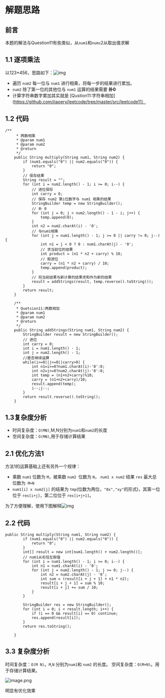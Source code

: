 # 解题思路

## 前言

本题的解法与Question11有些类似，从`num1`和`nums`2从取出值求解

## 1.1 逐项乘法

以123*456，思路如下：![img](https://pic.leetcode-cn.com/d24bf3174a878890e1273fbe35426ecdfa932c33efb464ed3602f4d149ed343a)

* 遍历 `num2` 每一位与 `num1` 进行相乘，将每一步的结果进行累加。
* `num2` 除了第一位的其他位与 `num1` 运算的结果需要 **补0**
* 计算字符串数字累加其实就是 [Qustion11:字符串相加](https://github.com/jiaoery/leetcode/tree/master/src/leetcode11）

## 1.2 代码

```
/**
	 * 两数相乘
	 * @param num1
	 * @param num2
	 * @return
	 */
	public String multiply(String num1, String num2) {
		if (num1.equals("0") || num2.equals("0")) {
			return "0";
		}
		// 保存结果
		String result = "";
		for (int i = num2.length() - 1; i >= 0; i--) {
			// 进位保存
			int carry = 0;
			// 保存 num2 第i位数字与 num1 相乘的结果
			StringBuilder temp = new StringBuilder();
			// 补 0
			for (int j = 0; j < num2.length() - 1 - i; j++) {
				temp.append(0);
			}
			int n2 = num2.charAt(i) - '0';
			// 与num1相乘
			for (int j = num1.length() - 1; j >= 0 || carry != 0; j--) {
				int n1 = j < 0 ? 0 : num1.charAt(j) - '0';
				// 求当前位的结果
				int product = (n1 * n2 + carry) % 10;
				// 取进位
				carry = (n1 * n2 + carry) / 10;
				temp.append(product);
			}
			// 将当前结果与新计算的结果求和作为新的结果
			result = addStrings(result, temp.reverse().toString());
		}
		return result;
	}

	/**
	 * Quetsion11:两数相加
	 * @param num1
	 * @param num2
	 * @return
	 */
	public String addStrings(String num1, String num2) {
		StringBuilder result = new StringBuilder();
		// 进位
		int carry = 0;
		int i = num1.length() - 1;
		int j = num2.length() - 1;
		//是否继续运算
		while(i>=0||j>=0||carry>0) {
			int n1=i>=0?num1.charAt(i)-'0':0;
			int n2=j>=0?num2.charAt(j)-'0':0;
			int temp = (n1+n2+carry)%10;
			carry = (n1+n2+carry)/10;
			result.append(temp);
			i--;j--;
		}
		return result.reverse().toString();
	}
```

## 1.3复杂度分析

* 时间复杂度：`O(MN)`,M,N分别为`num1`和`num2`的长度
* 空间复杂度：`O(MN)`,用于存储计算结果

## 2.1 优化方法1

方法1的运算基础上还有另外一个规律：

* 乘数 `num1` 位数为 `M`，被乘数 `num2 `位数为 `N`， `num1 x num2` 结果 `res` 最大总位数为` M+N`
* `num1[i] x num2[j]` 的结果为 `tmp`(位数为两位，`"0x","xy"`的形式)，其第一位位于 `res[i+j]`，第二位位于 `res[i+j+1]`。

为了方便理解，使用下图解释![img](https://pic.leetcode-cn.com/171cad48cd0c14f565f2a0e5aa5ccb130e4562906ee10a84289f12e4460fe164-image.png)

## 2.2 代码

```
public String multiply(String num1, String num2) {
		if (num1.equals("0") || num2.equals("0")) {
			return "0";
		}
		int[] result = new int[num1.length() + num2.length()];
		// num1从右往左取值
		for (int i = num1.length() - 1; i >= 0; i--) {
			int n1 = num1.charAt(i) - '0';
			for (int j = num2.length() - 1; j >= 0; j--) {
				int n2 = num2.charAt(j) - '0';
				int sum = (result[i + j + 1] + n1 * n2);
				result[i + j + 1] = sum % 10;
				result[i + j] += sum / 10;
			}
		}
		
		StringBuilder res = new StringBuilder();
        for (int i = 0; i < result.length; i++) {
            if (i == 0 && result[i] == 0) continue;
            res.append(result[i]);
        }
        return res.toString();

	}
```

## 3.3 复杂度分析

时间复杂度：`O(M N)`。`M`,`N` 分别为` num1 `和 `num2` 的长度。
空间复杂度：`O(M+N)`。用于存储计算结果。

![image.png](https://upload-images.jianshu.io/upload_images/2326194-a8ff899fb79f6b02.png?imageMogr2/auto-orient/strip%7CimageView2/2/w/1240)

明显有优化效果

